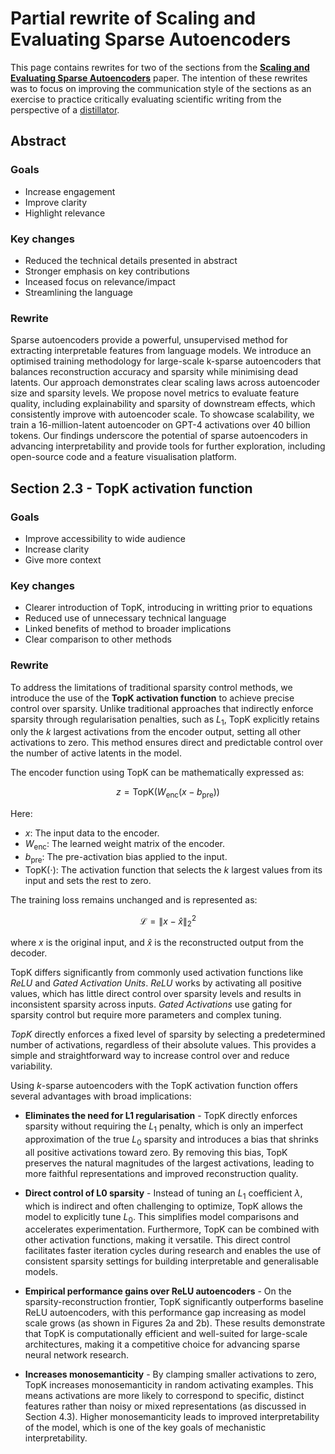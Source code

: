 # Partial rewrite of Scaling and Evaluating Sparse Autoencoders

This page contains rewrites for two of the sections from the [**Scaling and Evaluating Sparse Autoencoders**](https://arxiv.org/abs/2406.04093) paper. The intention of these rewrites was to focus on improving the communication style of the sections as an exercise to practice critically evaluating scientific writing from the perspective of a [distillator](https://www.lesswrong.com/posts/nvP28s5oydv8RjF9E/mats-models).

## Abstract
### Goals
* Increase engagement
* Improve clarity
* Highlight relevance

### Key changes
* Reduced the technical details presented in abstract
* Stronger emphasis on key contributions
* Inceased focus on relevance/impact
* Streamlining the language

### Rewrite
Sparse autoencoders provide a powerful, unsupervised method for extracting interpretable features from language models. We introduce an optimised training methodology for large-scale k-sparse autoencoders that balances reconstruction accuracy and sparsity while minimising dead latents. Our approach demonstrates clear scaling laws across autoencoder size and sparsity levels. We propose novel metrics to evaluate feature quality, including explainability and sparsity of downstream effects, which consistently improve with autoencoder scale. To showcase scalability, we train a 16-million-latent autoencoder on GPT-4 activations over 40 billion tokens. Our findings underscore the potential of sparse autoencoders in advancing interpretability and provide tools for further exploration, including open-source code and a feature visualisation platform.

## Section 2.3 - TopK activation function
### Goals
* Improve accessibility to wide audience
* Increase clarity
* Give more context

### Key changes
* Clearer introduction of TopK, introducing in writting prior to equations
* Reduced use of unnecessary technical language
* Linked benefits of method to broader implications
* Clear comparison to other methods

### Rewrite
To address the limitations of traditional sparsity control methods, we introduce the use of the **TopK activation function** to achieve precise control over sparsity. Unlike traditional approaches that indirectly enforce sparsity through regularisation penalties, such as $L_1$, TopK explicitly retains only the $k$ largest activations from the encoder output, setting all other activations to zero. This method ensures direct and predictable control over the number of active latents in the model.

The encoder function using TopK can be mathematically expressed as:

$$
z = \text{TopK}(W_{\text{enc}}(x - b_{\text{pre}}))
$$

Here:
- $x$: The input data to the encoder.
- $W_{\text{enc}}$: The learned weight matrix of the encoder.
- $b_{\text{pre}}$: The pre-activation bias applied to the input.
- $\text{TopK}(\cdot)$: The activation function that selects the $k$ largest values from its input and sets the rest to zero.

The training loss remains unchanged and is represented as:  

$$
\mathcal{L} = \|x - \hat{x}\|_2^2
$$

where $x$ is the original input, and $\hat{x}$ is the reconstructed output from the decoder.

TopK differs significantly from commonly used activation functions like *ReLU* and *Gated Activation Units*. *ReLU* works by activating all positive values, which has little direct control over sparsity levels and results in inconsistent sparsity across inputs. *Gated Activations* use gating for sparsity control but require more parameters and complex tuning.

*TopK* directly enforces a fixed level of sparsity by selecting a predetermined number of activations, regardless of their absolute values. This provides a simple and straightforward way to increase control over and reduce variability.

Using $k$-sparse autoencoders with the TopK activation function offers several advantages with broad implications:

* **Eliminates the need for L1 regularisation** - TopK directly enforces sparsity without requiring the $L_1$ penalty, which is only an imperfect approximation of the true $L_0$ sparsity and introduces a bias that shrinks all positive activations toward zero. By removing this bias, TopK preserves the natural magnitudes of the largest activations, leading to more faithful representations and improved reconstruction quality.

* **Direct control of L0 sparsity** - Instead of tuning an $L_1$ coefficient $\lambda$, which is indirect and often challenging to optimize, TopK allows the model to explicitly tune $L_0$. This simplifies model comparisons and accelerates experimentation. Furthermore, TopK can be combined with other activation functions, making it versatile. This direct control facilitates faster iteration cycles during research and enables the use of consistent sparsity settings for building interpretable and generalisable models.

* **Empirical performance gains over ReLU autoencoders** - On the sparsity-reconstruction frontier, TopK significantly outperforms baseline ReLU autoencoders, with this performance gap increasing as model scale grows (as shown in Figures 2a and 2b). These results demonstrate that TopK is computationally efficient and well-suited for large-scale architectures, making it a competitive choice for advancing sparse neural network research.

* **Increases monosemanticity** - By clamping smaller activations to zero, TopK increases monosemanticity in random activating examples. This means activations are more likely to correspond to specific, distinct features rather than noisy or mixed representations (as discussed in Section 4.3). Higher monosemanticity leads to improved interpretability of the model, which is one of the key goals of mechanistic interpretability.